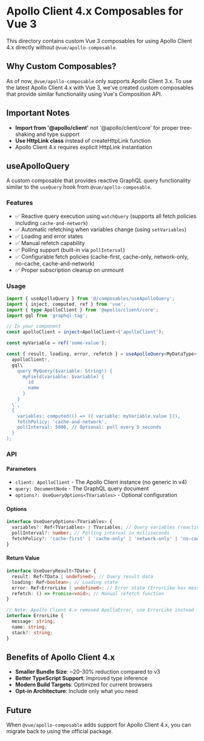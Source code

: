 # Apollo Client 4.x Composables for Vue 3

This directory contains custom Vue 3 composables for using Apollo Client 4.x directly without `@vue/apollo-composable`.

## Why Custom Composables?

As of now, `@vue/apollo-composable` only supports Apollo Client 3.x. To use the latest Apollo Client 4.x with Vue 3, we've created custom composables that provide similar functionality using Vue's Composition API.

## Important Notes

- **Import from '@apollo/client'** not '@apollo/client/core' for proper tree-shaking and type support
- **Use HttpLink class** instead of createHttpLink function
- Apollo Client 4.x requires explicit HttpLink instantiation

## useApolloQuery

A custom composable that provides reactive GraphQL query functionality similar to the `useQuery` hook from `@vue/apollo-composable`.

### Features

- ✅ Reactive query execution using `watchQuery` (supports all fetch policies including `cache-and-network`)
- ✅ Automatic refetching when variables change (using `setVariables`)
- ✅ Loading and error states
- ✅ Manual refetch capability
- ✅ Polling support (built-in via `pollInterval`)
- ✅ Configurable fetch policies (cache-first, cache-only, network-only, no-cache, cache-and-network)
- ✅ Proper subscription cleanup on unmount

### Usage

```typescript
import { useApolloQuery } from '@/composables/useApolloQuery';
import { inject, computed, ref } from 'vue';
import { type ApolloClient } from '@apollo/client/core';
import gql from 'graphql-tag';

// In your component
const apolloClient = inject<ApolloClient>('apolloClient');

const myVariable = ref('some-value');

const { result, loading, error, refetch } = useApolloQuery<MyDataType>(
  apolloClient!,
  gql\`
    query MyQuery($variable: String!) {
      myField(variable: $variable) {
        id
        name
      }
    }
  \`,
  {
    variables: computed(() => ({ variable: myVariable.value })),
    fetchPolicy: 'cache-and-network',
    pollInterval: 5000, // Optional: poll every 5 seconds
  }
);
```

### API

#### Parameters

- `client: ApolloClient` - The Apollo Client instance (no generic in v4)
- `query: DocumentNode` - The GraphQL query document
- `options?: UseQueryOptions<TVariables>` - Optional configuration

#### Options

```typescript
interface UseQueryOptions<TVariables> {
  variables?: Ref<TVariables> | TVariables; // Query variables (reactive or static)
  pollInterval?: number; // Polling interval in milliseconds
  fetchPolicy?: 'cache-first' | 'cache-only' | 'network-only' | 'no-cache' | 'cache-and-network';
}
```

#### Return Value

```typescript
interface UseQueryResult<TData> {
  result: Ref<TData | undefined>; // Query result data
  loading: Ref<boolean>; // Loading state
  error: Ref<ErrorLike | undefined>; // Error state (ErrorLike has message, name, stack)
  refetch: () => Promise<void>; // Manual refetch function
}

// Note: Apollo Client 4.x removed ApolloError, use ErrorLike instead
interface ErrorLike {
  message: string;
  name: string;
  stack?: string;
}
```

## Benefits of Apollo Client 4.x

- **Smaller Bundle Size**: ~20-30% reduction compared to v3
- **Better TypeScript Support**: Improved type inference
- **Modern Build Targets**: Optimized for current browsers
- **Opt-in Architecture**: Include only what you need

## Future

When `@vue/apollo-composable` adds support for Apollo Client 4.x, you can migrate back to using the official package.
